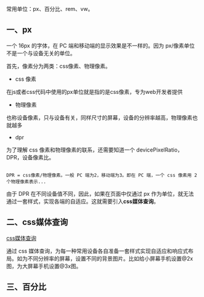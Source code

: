 
常用单位：px、百分比、rem、vw。

## 一、px

一个 16px 的字体，在 PC 端和移动端的显示效果是不一样的。因为 px/像素单位不是一个与设备无关的单位。

首先，像素分为两类：css像素、物理像素。

- css 像素

在js或者css代码中使用的px单位就是指的是css像素，专为web开发者提供

- 物理像素

也称设备像素，只与设备有关，同样尺寸的屏幕，设备的分辨率越高，物理像素也就越多

- dpr

为了理解 css 像素和物理像素的联系，还需要知道一个 devicePixelRatio，DPR，设备像素比。

```

DPR = css像素/物理像素。一般 PC 端为2，移动端为3。即在 PC 端，一个 css 像素用 2 个物理像素表示...

```

由于 DPR 在不同设备值不同，因此，如果在页面中仅通过 px 作为单位，就无法通过一套样式，实现各端的自适应。这就需要引入**css媒体查询**。


## 二、css媒体查询

[css媒体查询](https://github.com/hoanFir/blogs/blob/master/css/CSS%E5%AA%92%E4%BD%93%E6%9F%A5%E8%AF%A2.md)

通过 css 媒体查询，为每一种常用设备各自准备一套样式实现自适应和响应式布局。如为不同分辨率的屏幕，设置不同的背景图片。比如给小屏幕手机设置@2x图，为大屏幕手机设置@3x图。

## 三、百分比
